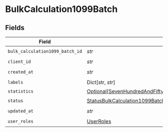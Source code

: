 # BulkCalculation1099Batch


## Fields

| Field                                                                                                                                                                                                             | Type                                                                                                                                                                                                              | Required                                                                                                                                                                                                          | Description                                                                                                                                                                                                       |
| ----------------------------------------------------------------------------------------------------------------------------------------------------------------------------------------------------------------- | ----------------------------------------------------------------------------------------------------------------------------------------------------------------------------------------------------------------- | ----------------------------------------------------------------------------------------------------------------------------------------------------------------------------------------------------------------- | ----------------------------------------------------------------------------------------------------------------------------------------------------------------------------------------------------------------- |
| `bulk_calculation1099_batch_id`                                                                                                                                                                                   | *str*                                                                                                                                                                                                             | :heavy_check_mark:                                                                                                                                                                                                | N/A                                                                                                                                                                                                               |
| `client_id`                                                                                                                                                                                                       | *str*                                                                                                                                                                                                             | :heavy_check_mark:                                                                                                                                                                                                | N/A                                                                                                                                                                                                               |
| `created_at`                                                                                                                                                                                                      | *str*                                                                                                                                                                                                             | :heavy_check_mark:                                                                                                                                                                                                | N/A                                                                                                                                                                                                               |
| `labels`                                                                                                                                                                                                          | Dict[str, *str*]                                                                                                                                                                                                  | :heavy_check_mark:                                                                                                                                                                                                | N/A                                                                                                                                                                                                               |
| `statistics`                                                                                                                                                                                                      | [Optional[SevenHundredAndFiftySevenf4961b94334fd41cedc27262be7b14583377703cda6490b996969bd4e66c2]](../../models/shared/sevenhundredandfiftysevenf4961b94334fd41cedc27262be7b14583377703cda6490b996969bd4e66c2.md) | :heavy_minus_sign:                                                                                                                                                                                                | N/A                                                                                                                                                                                                               |
| `status`                                                                                                                                                                                                          | [StatusBulkCalculation1099Batch](../../models/shared/statusbulkcalculation1099batch.md)                                                                                                                           | :heavy_check_mark:                                                                                                                                                                                                | N/A                                                                                                                                                                                                               |
| `updated_at`                                                                                                                                                                                                      | *str*                                                                                                                                                                                                             | :heavy_check_mark:                                                                                                                                                                                                | N/A                                                                                                                                                                                                               |
| `user_roles`                                                                                                                                                                                                      | [UserRoles](../../models/shared/userroles.md)                                                                                                                                                                     | :heavy_check_mark:                                                                                                                                                                                                | N/A                                                                                                                                                                                                               |